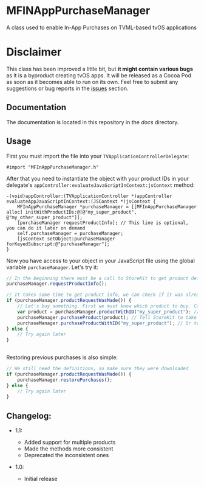 # MFINAppPurchaseManager
A class used to enable In-App Purchases on TVML-based tvOS applications

# Disclaimer
This class has been improved a little bit, but **it might contain various bugs** as it is a byproduct creating tvOS apps. It will be released as a Cocoa Pod as soon as it becomes able to run on its own.
Feel free to submit any suggestions or bug reports in the [issues](issues) section.

## Documentation
The documentation is located in this repository in the _docs_ directory.

## Usage
First you must import the file into your `TVApplicationControllerDelegate`:
```objc
#import "MFInAppPurchaseManager.h"
```
After that you need to instantiate the object with your product IDs in your delegate's `appController:evaluateJavaScriptInContext:jsContext` method:
```objc
-(void)appController:(TVApplicationController *)appController evaluateAppJavaScriptInContext:(JSContext *)jsContext {
    MFInAppPurchaseManager *purchaseManager = [[MFInAppPurchaseManager alloc] initWithProductIDs:@[@"my_super_product", @"my_other_super_product"]];
    [purchaseManager requestProductInfo]; // This line is optional, you can do it later on demand
    self.purchaseManager = purchaseManager;
    [jsContext setObject:purchaseManager forKeyedSubscript:@"purchaseManager"];
}
```

Now you have access to your object in your JavaScript file using the global variable `purchaseManager`. Let's try it:
```js
// In the beginning there must be a call to StoreKit to get product definitions. If you did it in Obj-C you don't need to do it again
purchaseManager.requestProductInfo();

// It takes some time to get product info, we can check if it was already made
if (purchaseManager.productRequestWasMade()) {
    // Let's buy something. First we must know which product to buy. Currently there's only one, so that's not really a problem.
    var product = purchaseManager.productWithID("my_super_product"); // Assign the desired product to the variable
	purchaseManager.purchaseProduct(product); // Tell StoreKit to take it from here
	purchaseManager.purchaseProductWithID("my_super_product"); // Or tell the class do handle its own stuff like retrieving the product
} else {
    // Try again later
}
	
```

Restoring previous purchases is also simple:
```js
// We still need the definitions, so make sure they were downloaded
if (purchaseManager.productRequestWasMade()) {
    purchaseManager.restorePurchases();
} else {
    // Try again later
}
```

## Changelog:
* 1.1:
    + Added support for multiple products
	+ Made the methods more consistent
	+ Deprecated the inconsistent ones

* 1.0:
    + Initial release
